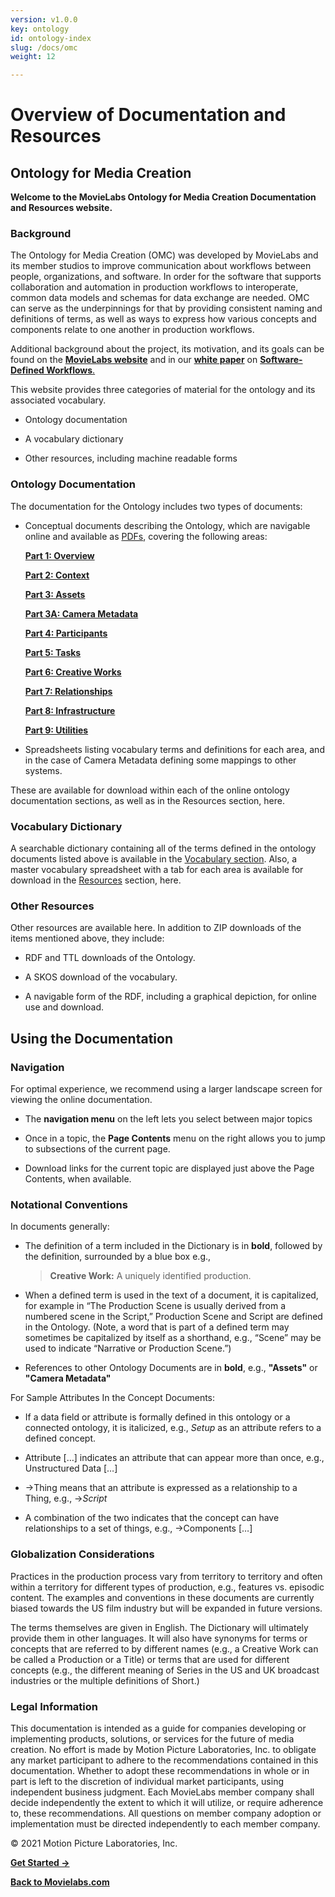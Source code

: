 ```yaml
---
version: v1.0.0
key: ontology
id: ontology-index
slug: /docs/omc
weight: 12

---
```

# Overview of Documentation and Resources
## Ontology for Media Creation
**Welcome to the MovieLabs Ontology for Media Creation Documentation and Resources
website.**

### Background

The Ontology for Media Creation (OMC) was developed by MovieLabs and its member
studios to improve communication about workflows between people, organizations,
and software. In order for the software that supports collaboration and
automation in production workflows to interoperate, common data models and
schemas for data exchange are needed. OMC can serve as the underpinnings for
that by providing consistent naming and definitions of terms, as well as ways to
express how various concepts and components relate to one another in production
workflows.

Additional background about the project, its motivation, and its goals can be
found on the <a href="https://movielabs.com/production-technology/ontology" target="_blank" rel="noopener">**MovieLabs website**</a> and in our <a href="https://movielabs.com/our-new-2030-vision-paper-on-software-defined-workflows/" target="_blank" rel="noopener">**white paper**</a> on <a href="https://movielabs.com/production-technology/sdw/" target="_blank" rel="noopener">**Software-Defined Workflows**.</a>

This website provides three categories of material for the ontology and its
associated vocabulary.

-   Ontology documentation

-   A vocabulary dictionary

-   Other resources, including machine readable forms

### Ontology Documentation

The documentation for the Ontology includes two types of documents:

-   Conceptual documents describing the Ontology, which are navigable online and
    available as <a href="../resources/pdf" target="_blank" rel="noopener">PDFs</a>, covering the following areas:

    **<a href="../docs/omc/overview/need" target="_blank" rel="noopener">Part 1: Overview</a>**

    **<a href="../docs/omc/context/introduction" target="_blank" rel="noopener">Part 2: Context</a>**

    **<a href="../docs/omc/assets/introduction" target="_blank" rel="noopener">Part 3: Assets</a>**

    **<a href="../docs/omc/assets/camera" target="_blank" rel="noopener">Part 3A: Camera Metadata</a>**

    **<a href="../docs/omc/participants/introduction" target="_blank" rel="noopener">Part 4: Participants</a>**

    **<a href="../docs/omc/tasks/introduction" target="_blank" rel="noopener">Part 5: Tasks</a>**

    **<a href="../docs/omc/creativeworks/introduction" target="_blank" rel="noopener">Part 6: Creative Works</a>**

    **<a href="../docs/omc/relationships/introduction" target="_blank" rel="noopener">Part 7: Relationships</a>**

    **<a href="../docs/omc/infrastructure/introduction" target="_blank" rel="noopener">Part 8: Infrastructure</a>**

    **<a href="../docs/omc/utilities/introduction" target="_blank" rel="noopener">Part 9: Utilities</a>**

-   Spreadsheets listing vocabulary terms and definitions for each area, and in
    the case of Camera Metadata defining some mappings to other systems.

These are available for download within each of the online ontology
documentation sections, as well as in the Resources section, here.

### Vocabulary Dictionary

A searchable dictionary containing all of the terms defined in the ontology
documents listed above is available in the <a href="../vmc/" target="_blank" rel="noopener">Vocabulary section</a>. Also, a master vocabulary spreadsheet with
a tab for each area is available for download in the <a href="../resources/" target="_blank" rel="noopener">Resources</a> section, here.

###  Other Resources

Other resources are available here. In addition to ZIP downloads of the items
mentioned above, they include:

-   RDF and TTL downloads of the Ontology.

-   A SKOS download of the vocabulary.

-   A navigable form of the RDF, including a graphical depiction, for online use
    and download.

## Using the Documentation

### Navigation

For optimal experience, we recommend using a larger landscape screen for viewing
the online documentation.

-   The **navigation menu** on the left lets you select between major topics

-   Once in a topic, the **Page Contents** menu on the right allows you to jump to
    subsections of the current page.

-   Download links for the current topic are displayed just above the Page
    Contents, when available.

### Notational Conventions

In documents generally:

- The definition of a term included in the Dictionary is in **bold**, followed by
  the definition, surrounded by a blue box e.g., 
  > **Creative Work:** A uniquely identified production.

- When a defined term is used in the text of a document, it is capitalized,
  for example in “The Production Scene is usually derived from a numbered
  scene in the Script,” Production Scene and Script are defined in the
  Ontology. (Note, a word that is part of a defined term may sometimes be
  capitalized by itself as a shorthand, e.g., “Scene” may be used to indicate
  “Narrative or Production Scene.”)

- References to other Ontology Documents are in **bold**, e.g., **"Assets"** or **"Camera Metadata"**

For Sample Attributes In the Concept Documents:

- If a data field or attribute is formally defined in this ontology or a
  connected ontology, it is italicized, e.g., _Setup_ as an attribute refers
  to a defined concept.

- Attribute […] indicates an attribute that can appear more than once, e.g.,
  Unstructured Data […]

- →Thing means that an attribute is expressed as a relationship to a Thing,
  e.g., →*Script*

- A combination of the two indicates that the concept can have relationships
  to a set of things, e.g., →Components […]

### Globalization Considerations

Practices in the production process vary from territory to territory and often
within a territory for different types of production, e.g., features vs.
episodic content. The examples and conventions in these documents are currently
biased towards the US film industry but will be expanded in future versions.

The terms themselves are given in English. The Dictionary will ultimately provide them in other languages. It will also have synonyms for terms or concepts that are referred to by different names (e.g., a Creative Work can be called a Production or a Title) or terms that are used for different concepts (e.g., the different meaning of Series in the US and UK broadcast industries or the multiple definitions of Short.)

### Legal Information

This documentation is intended as a guide for companies developing or implementing
products, solutions, or services for the future of media creation. No effort is
made by Motion Picture Laboratories, Inc. to obligate any market participant to
adhere to the recommendations contained in this documentation. Whether to adopt these recommendations in whole or in part is left to the discretion of individual
market participants, using independent business judgment. Each MovieLabs member
company shall decide independently the extent to which it will utilize, or
require adherence to, these recommendations. All questions on member company
adoption or implementation must be directed independently to each member
company.

© 2021 Motion Picture Laboratories, Inc.

[**Get Started ->**](../docs/omc/overview/need)

<a href="https://www.movielabs.com/" target="_blank" rel="noopener">**Back to Movielabs.com**</a>
